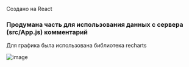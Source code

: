 Создано на React

### Продумана часть для использования данных с сервера (src/App.js) комментарий 

Для графика была использована библиотека recharts

![image](https://github.com/user-attachments/assets/f27672a3-21ba-4e27-bc0f-11ddf2dd4568)
